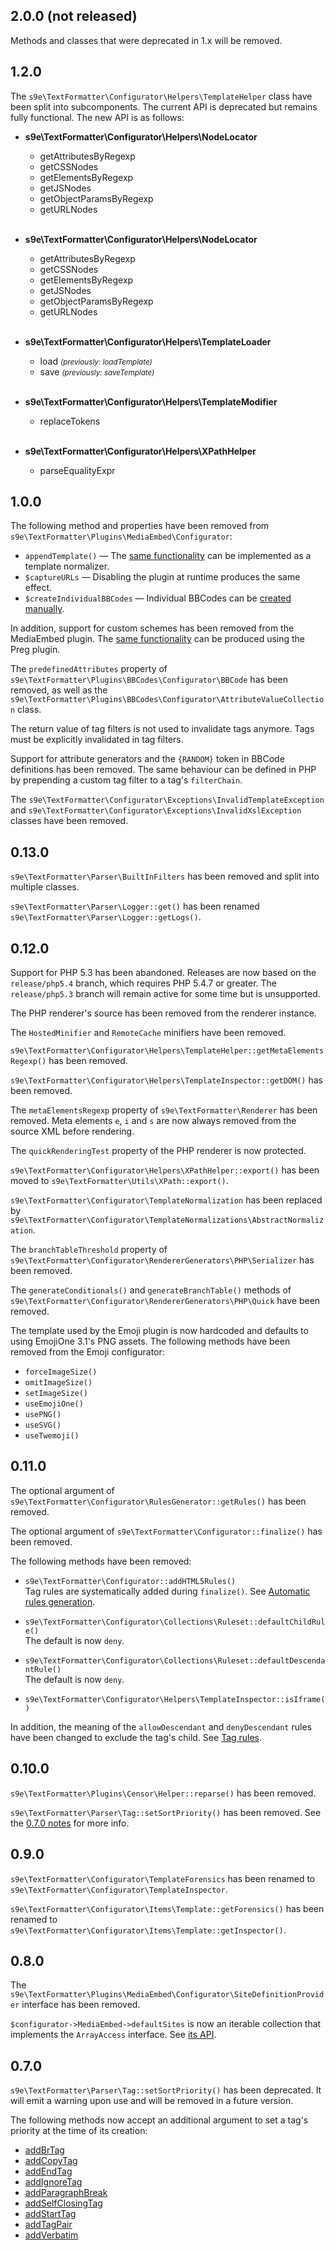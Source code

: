 ## 2.0.0 (not released)

Methods and classes that were deprecated in 1.x will be removed.


## 1.2.0

The `s9e\TextFormatter\Configurator\Helpers\TemplateHelper` class have been split into subcomponents. The current API is deprecated but remains fully functional. The new API is as follows:

* **s9e\TextFormatter\Configurator\Helpers\NodeLocator**

    - getAttributesByRegexp
    - getCSSNodes
    - getElementsByRegexp
    - getJSNodes
    - getObjectParamsByRegexp
    - getURLNodes<br><br>

* **s9e\TextFormatter\Configurator\Helpers\NodeLocator**

    - getAttributesByRegexp
    - getCSSNodes
    - getElementsByRegexp
    - getJSNodes
    - getObjectParamsByRegexp
    - getURLNodes<br><br>

* **s9e\TextFormatter\Configurator\Helpers\TemplateLoader**

    - load *<small>(previously: loadTemplate)</small>*
    - save *<small>(previously: saveTemplate)</small>*<br><br>

* **s9e\TextFormatter\Configurator\Helpers\TemplateModifier**

    - replaceTokens<br><br>

* **s9e\TextFormatter\Configurator\Helpers\XPathHelper**

    - parseEqualityExpr


## 1.0.0

The following method and properties have been removed from `s9e\TextFormatter\Plugins\MediaEmbed\Configurator`:

 - `appendTemplate()` — The [same functionality](../Plugins/MediaEmbed/Append_template.md) can be implemented as a template normalizer.
 - `$captureURLs` — Disabling the plugin at runtime produces the same effect.
 - `$createIndividualBBCodes` — Individual BBCodes can be [created manually](../Plugins/MediaEmbed/Synopsis.md#example).

In addition, support for custom schemes has been removed from the MediaEmbed plugin. The [same functionality](../Plugins/Preg/Practical_examples.md#capture-spotify-uris) can be produced using the Preg plugin.

The `predefinedAttributes` property of `s9e\TextFormatter\Plugins\BBCodes\Configurator\BBCode` has been removed, as well as the `s9e\TextFormatter\Plugins\BBCodes\Configurator\AttributeValueCollection` class.

The return value of tag filters is not used to invalidate tags anymore. Tags must be explicitly invalidated in tag filters.

Support for attribute generators and the `{RANDOM}` token in BBCode definitions has been removed. The same behaviour can be defined in PHP by prepending a custom tag filter to a tag's `filterChain`.

The `s9e\TextFormatter\Configurator\Exceptions\InvalidTemplateException` and `s9e\TextFormatter\Configurator\Exceptions\InvalidXslException` classes have been removed.


## 0.13.0

`s9e\TextFormatter\Parser\BuiltInFilters` has been removed and split into multiple classes.

`s9e\TextFormatter\Parser\Logger::get()` has been renamed `s9e\TextFormatter\Parser\Logger::getLogs()`.


## 0.12.0

Support for PHP 5.3 has been abandoned. Releases are now based on the `release/php5.4` branch, which requires PHP 5.4.7 or greater. The `release/php5.3` branch will remain active for some time but is unsupported.

The PHP renderer's source has been removed from the renderer instance.

The `HostedMinifier` and `RemoteCache` minifiers have been removed.

`s9e\TextFormatter\Configurator\Helpers\TemplateHelper::getMetaElementsRegexp()` has been removed.

`s9e\TextFormatter\Configurator\Helpers\TemplateInspector::getDOM()` has been removed.

The `metaElementsRegexp` property of `s9e\TextFormatter\Renderer` has been removed. Meta elements `e`, `i` and `s` are now always removed from the source XML before rendering.

The `quickRenderingTest` property of the PHP renderer is now protected.

`s9e\TextFormatter\Configurator\Helpers\XPathHelper::export()` has been moved to `s9e\TextFormatter\Utils\XPath::export()`.

`s9e\TextFormatter\Configurator\TemplateNormalization` has been replaced by `s9e\TextFormatter\Configurator\TemplateNormalizations\AbstractNormalization`.

The `branchTableThreshold` property of `s9e\TextFormatter\Configurator\RendererGenerators\PHP\Serializer` has been removed.

The `generateConditionals()` and `generateBranchTable()` methods of `s9e\TextFormatter\Configurator\RendererGenerators\PHP\Quick` have been removed.

The template used by the Emoji plugin is now hardcoded and defaults to using EmojiOne 3.1's PNG assets. The following methods have been removed from the Emoji configurator:

 * `forceImageSize()`
 * `omitImageSize()`
 * `setImageSize()`
 * `useEmojiOne()`
 * `usePNG()`
 * `useSVG()`
 * `useTwemoji()`


## 0.11.0

The optional argument of `s9e\TextFormatter\Configurator\RulesGenerator::getRules()` has been removed.

The optional argument of `s9e\TextFormatter\Configurator::finalize()` has been removed.

The following methods have been removed:

 * `s9e\TextFormatter\Configurator::addHTML5Rules()`  
   Tag rules are systematically added during `finalize()`. See [Automatic rules generation](../Rules/Automatic_rules_generation.md).

 * `s9e\TextFormatter\Configurator\Collections\Ruleset::defaultChildRule()`  
   The default is now `deny`.

 * `s9e\TextFormatter\Configurator\Collections\Ruleset::defaultDescendantRule()`  
   The default is now `deny`.

 * `s9e\TextFormatter\Configurator\Helpers\TemplateInspector::isIframe()`

In addition, the meaning of the `allowDescendant` and `denyDescendant` rules have been changed to exclude the tag's child. See [Tag rules](../Rules/Tag_rules.md).


## 0.10.0

`s9e\TextFormatter\Plugins\Censor\Helper::reparse()` has been removed.

`s9e\TextFormatter\Parser\Tag::setSortPriority()` has been removed. See the [0.7.0 notes](#070) for more info.


## 0.9.0

`s9e\TextFormatter\Configurator\TemplateForensics` has been renamed to `s9e\TextFormatter\Configurator\TemplateInspector`.

`s9e\TextFormatter\Configurator\Items\Template::getForensics()` has been renamed to `s9e\TextFormatter\Configurator\Items\Template::getInspector()`.


## 0.8.0

The `s9e\TextFormatter\Plugins\MediaEmbed\Configurator\SiteDefinitionProvider` interface has been removed.

`$configurator->MediaEmbed->defaultSites` is now an iterable collection that implements the `ArrayAccess` interface. See [its API](https://s9e.github.io/TextFormatter/api/s9e/TextFormatter/Plugins/MediaEmbed/Configurator/Collections/SiteDefinitionCollection.html).


## 0.7.0

`s9e\TextFormatter\Parser\Tag::setSortPriority()` has been deprecated. It will emit a warning upon use and will be removed in a future version.

The following methods now accept an additional argument to set a tag's priority at the time of its creation:

 * [addBrTag](https://s9e.github.io/TextFormatter/api/s9e/TextFormatter/Parser.html#method_addBrTag)
 * [addCopyTag](https://s9e.github.io/TextFormatter/api/s9e/TextFormatter/Parser.html#method_addCopyTag)
 * [addEndTag](https://s9e.github.io/TextFormatter/api/s9e/TextFormatter/Parser.html#method_addEndTag)
 * [addIgnoreTag](https://s9e.github.io/TextFormatter/api/s9e/TextFormatter/Parser.html#method_addIgnoreTag)
 * [addParagraphBreak](https://s9e.github.io/TextFormatter/api/s9e/TextFormatter/Parser.html#method_addParagraphBreak)
 * [addSelfClosingTag](https://s9e.github.io/TextFormatter/api/s9e/TextFormatter/Parser.html#method_addSelfClosingTag)
 * [addStartTag](https://s9e.github.io/TextFormatter/api/s9e/TextFormatter/Parser.html#method_addStartTag)
 * [addTagPair](https://s9e.github.io/TextFormatter/api/s9e/TextFormatter/Parser.html#method_addTagPair)
 * [addVerbatim](https://s9e.github.io/TextFormatter/api/s9e/TextFormatter/Parser.html#method_addVerbatim)